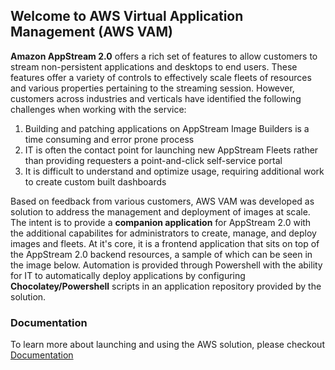 ## Welcome to AWS Virtual Application Management (AWS VAM)

**Amazon AppStream 2.0** offers a rich set of features to allow customers to stream non-persistent applications and desktops to end users. These features offer a variety of controls to effectively scale fleets of resources and various properties pertaining to the streaming session. However, customers across industries and verticals have identified the following challenges when working with the service:

1. Building and patching applications on AppStream Image Builders is a time consuming and error prone process
2. IT is often the contact point for launching new AppStream Fleets rather than providing requesters a point-and-click self-service portal
3. It is difficult to understand and optimize usage, requiring additional work to create custom built dashboards

Based on feedback from various customers, AWS VAM was developed as solution to address the management and deployment of images at scale. The intent is to provide a **companion application** for AppStream 2.0 with the additional capabilites for administrators to create, manage, and deploy images and fleets. At it's core, it is a frontend application that sits on top of the AppStream 2.0 backend resources, a sample of which can be seen in the image below. Automation is provided through Powershell with the ability for IT to automatically deploy applications by configuring **Chocolatey/Powershell** scripts in an application repository provided by the solution.

### Documentation

To learn more about launching and using the AWS solution, please checkout [Documentation](documentation.md)
